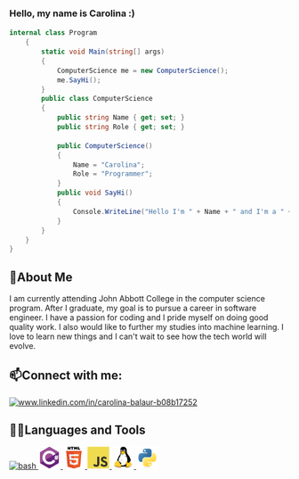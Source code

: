 ### Hello, my name is Carolina :)

```C#
internal class Program
    {
        static void Main(string[] args)
        {
            ComputerScience me = new ComputerScience();
            me.SayHi();
        }
        public class ComputerScience
        {
            public string Name { get; set; }
            public string Role { get; set; }

            public ComputerScience()
            {
                Name = "Carolina";
                Role = "Programmer";
            }
            public void SayHi()
            {
                Console.WriteLine("Hello I'm " + Name + " and I'm a " + Role + "! Thank you for dropping by!"); 
            }
        }
    }
}
```

## 🚀About Me
I am currently attending John Abbott College in the computer science program. After I graduate, my goal is to pursue a career in software engineer. I have a passion for coding and I pride myself on doing good quality work. I also would like to further my studies into machine learning. I love to learn new things and I can't wait to see how the tech world will evolve. 

## 📫Connect with me:
<p align="left">
<a href="https://linkedin.com/in/www.linkedin.com/in/carolina-balaur-b08b17252" target="blank"><img align="center" src="https://raw.githubusercontent.com/rahuldkjain/github-profile-readme-generator/master/src/images/icons/Social/linked-in-alt.svg" alt="www.linkedin.com/in/carolina-balaur-b08b17252" height="30" width="40" /></a>
</p>

## 👨‍💻Languages and Tools
<p align="left"> <a href="https://www.gnu.org/software/bash/" target="_blank" rel="noreferrer"> <img src="https://www.vectorlogo.zone/logos/gnu_bash/gnu_bash-icon.svg" alt="bash" width="40" height="40"/> </a> <a href="https://www.w3schools.com/cs/" target="_blank" rel="noreferrer"> <img src="https://raw.githubusercontent.com/devicons/devicon/master/icons/csharp/csharp-original.svg" alt="csharp" width="40" height="40"/> </a> <a href="https://www.w3.org/html/" target="_blank" rel="noreferrer"> <img src="https://raw.githubusercontent.com/devicons/devicon/master/icons/html5/html5-original-wordmark.svg" alt="html5" width="40" height="40"/> </a> <a href="https://developer.mozilla.org/en-US/docs/Web/JavaScript" target="_blank" rel="noreferrer"> <img src="https://raw.githubusercontent.com/devicons/devicon/master/icons/javascript/javascript-original.svg" alt="javascript" width="40" height="40"/> </a> <a href="https://www.linux.org/" target="_blank" rel="noreferrer"> <img src="https://raw.githubusercontent.com/devicons/devicon/master/icons/linux/linux-original.svg" alt="linux" width="40" height="40"/> </a> <a href="https://www.python.org" target="_blank" rel="noreferrer"> <img src="https://raw.githubusercontent.com/devicons/devicon/master/icons/python/python-original.svg" alt="python" width="40" height="40"/> </a> </p>


